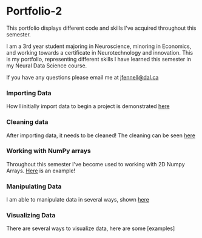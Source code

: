# Portfolio-2
This portfolio displays different code and skills I've acquired throughout this semester.

I am a 3rd year student majoring in Neuroscience, minoring in Economics, and working towards a certificate in Neurotechnology and innovation. This is my portfolio, representing different skills I have learned this semester in my Neural Data Science course.

If you have any questions please email me at [jfennell@dal.ca](mailto:jfennell@dal.ca)


### Importing Data
How I initially import data to begin a project is demonstrated [here](imports.md)


### Cleaning data
After importing data, it needs to be cleaned! The cleaning can be seen [here](cleaning.md)


### Working with NumPy arrays
Throughout this semester I've become used to working with 2D Numpy Arrays. [Here](portfolio_work.md) is an example!

### Manipulating Data
I am able to manipulate data in several ways, shown [here](manipulating_data.md) 

### Visualizing Data
There are several ways to visualize data, here are some [examples]


